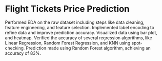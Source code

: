 # Flight Tickets Price Prediction
 Performed EDA on the raw dataset including steps like data cleaning, feature engineering, and feature selection. Implemented label encoding to refine data and improve prediction accuracy. Visualized data using bar plot, and heatmap. Verified the accuracy of several regression algorithms, like Linear Regression, Random Forest Regression, and KNN using spot-checking. Prediction made using Random Forest algorithm, achieving an accuracy of 83%.
